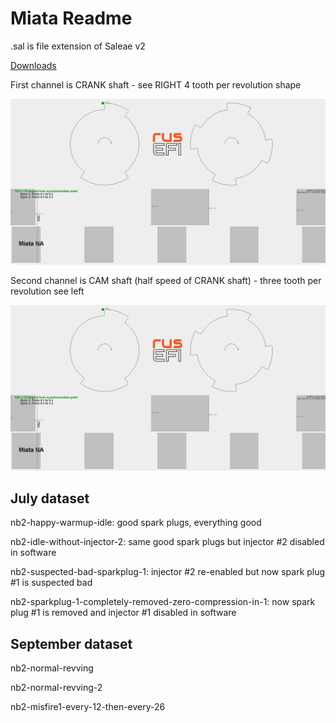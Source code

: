 # Miata Readme

.sal is file extension of Saleae v2

[Downloads](https://www.saleae.com/downloads/)

First channel is CRANK shaft - see RIGHT 4 tooth per revolution shape

![x](Images/triggers/trigger_TT_MAZDA_MIATA_NA.png)

Second channel is CAM shaft (half speed of CRANK shaft) - three tooth per revolution see left

![x](Images/triggers/trigger_TT_MAZDA_MIATA_NA.png)

## July dataset

nb2-happy-warmup-idle: good spark plugs, everything good

nb2-idle-without-injector-2: same good spark plugs but injector #2 disabled in software

nb2-suspected-bad-sparkplug-1: injector #2 re-enabled but now spark plug #1 is suspected bad

nb2-sparkplug-1-completely-removed-zero-compression-in-1: now spark plug #1 is removed and injector #1 disabled in software

## September dataset

nb2-normal-revving

nb2-normal-revving-2

nb2-misfire1-every-12-then-every-26
